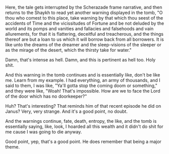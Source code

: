 Here, the tale gets interrupted by the Scherazade frame narrative, and then returns to the Shaykh to read yet another warning displayed in the tomb, "O thou who comest to this place, take warning by that which thou seest of the accidents of Time and the vicissitudes of Fortune and be not deluded by the world and its pomps and vanities and fallacies and falsehoods and vain allurements, for that it is flattering, deceitful and treacherous, and the things thereof are but a loan to us which it will borrow back from all borrowers. It is like unto the dreams of the dreamer and the sleep-visions of the sleeper or as the mirage of the desert, which the thirsty take for water."

Damn, that's intense as hell. Damn, and this is pertinent as hell too. Holy shit.

And this warning in the tomb continues and is essentially like, don't be like me. Learn from my example. I had everything, an army of thousands, and I said to them, I was like, "Ya'll gotta stop the coming doom or something," and they were like, "Woah! That's impossible. How are we to face the Lord of the door which has no doorkeeper?"

Huh? That's interesting? That reminds him of that recent episode he did on Janus? Very, very strange. And it's a good point, no doubt.

And the warnings continue, fate, death, entropy, the like, and the tomb is essentially saying, like, look, I hoarded all this wealth and it didn't do shit for me cause I was going to die anyway.

Good point, yep, that's a good point. He does remember that being a major theme.